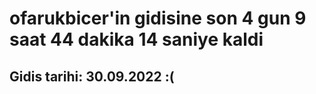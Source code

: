 # ofarukbicer'in gidisine son 4 gun 9 saat 44 dakika 14 saniye kaldi

## Gidis tarihi: 30.09.2022 :(